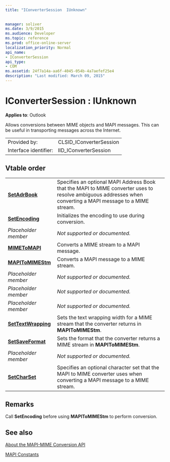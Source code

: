 ```yaml
---
title: "IConverterSession  IUnknown"
 
 
manager: soliver
ms.date: 3/9/2015
ms.audience: Developer
ms.topic: reference
ms.prod: office-online-server
localization_priority: Normal
api_name:
- IConverterSession
api_type:
- COM
ms.assetid: 24f7a14a-aa6f-4045-054b-4a7aefef25e4
description: "Last modified: March 09, 2015"
---
```


# IConverterSession : IUnknown

  
  
**Applies to**: Outlook 
  
Allows conversions between MIME objects and MAPI messages. This can be useful in transporting messages across the Internet.
  
|||
|:-----|:-----|
|Provided by:  <br/> |CLSID_IConverterSession  <br/> |
|Interface identifier:  <br/> |IID_IConverterSession  <br/> |
   
## Vtable order

|||
|:-----|:-----|
|**[SetAdrBook](iconvertersession-setadrbook.md)** <br/> |Specifies an optional MAPI Address Book that the MAPI to MIME converter uses to resolve ambiguous addresses when converting a MAPI message to a MIME stream.  <br/> |
|**[SetEncoding](iconvertersession-setencoding.md)** <br/> |Initializes the encoding to use during conversion.  <br/> |
| *Placeholder member*  <br/> | *Not supported or documented.*  <br/> |
|**[MIMEToMAPI](iconvertersession-mimetomapi.md)** <br/> |Converts a MIME stream to a MAPI message.  <br/> |
|**[MAPIToMIMEStm](iconvertersession-mapitomimestm.md)** <br/> |Converts a MAPI message to a MIME stream.  <br/> |
| *Placeholder member*  <br/> | *Not supported or documented.*  <br/> |
| *Placeholder member*  <br/> | *Not supported or documented.*  <br/> |
| *Placeholder member*  <br/> | *Not supported or documented.*  <br/> |
|**[SetTextWrapping](iconvertersession-settextwrapping.md)** <br/> |Sets the text wrapping width for a MIME stream that the converter returns in **MAPIToMIMEStm**.  <br/> |
|**[SetSaveFormat](iconvertersession-setsaveformat.md)** <br/> |Sets the format that the converter returns a MIME stream in **MAPIToMIMEStm**.  <br/> |
| *Placeholder member*  <br/> | *Not supported or documented.*  <br/> |
|**[SetCharSet](iconvertersession-setcharset.md)** <br/> |Specifies an optional character set that the MAPI to MIME converter uses when converting a MAPI message to a MIME stream.  <br/> |
   
## Remarks

Call **SetEncoding** before using **MAPIToMIMEStm** to perform conversion. 
  
## See also



[About the MAPI-MIME Conversion API](about-the-mapi-mime-conversion-api.md)
  
[MAPI Constants](mapi-constants.md)

